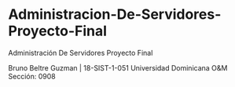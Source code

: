 # Administracion-De-Servidores-Proyecto-Final
Administración De Servidores Proyecto Final

Bruno Beltre Guzman | 18-SIST-1-051
Universidad Dominicana O&M
Sección: 0908
